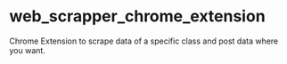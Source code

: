 # web_scrapper_chrome_extension
Chrome Extension to scrape data of a specific class and post data where you want.
